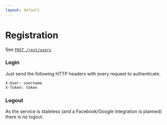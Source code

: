 ```yaml
---
layout: default
---
```


# Registration
See [`POST /rest/users`](Users)

### Login

Just send the following HTTP headers with every request to authenticate.

    X-User: username
    X-Token: token

### Logout

As the service is stateless (and a Facebook/Google integration is planned) there is no logout.
